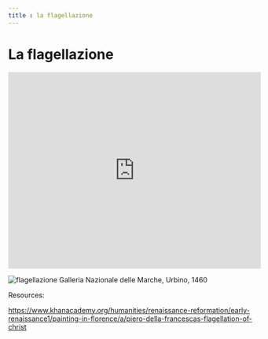 ```yaml
---
title : la flagellazione
---
```

# La flagellazione

<iframe width="514" height="400" scrolling="no" src="https://api.playposit.com/go/share/612465/18362/0/0/Copy-of-Piero-della-Francesca" allow="autoplay *;" allowfullscreen frameborder="0"></iframe>

![flagellazione](https://upload.wikimedia.org/wikipedia/commons/8/85/Piero%2C_flagellazione_11.jpg)
Galleria Nazionale delle Marche, Urbino, 1460

Resources:

https://www.khanacademy.org/humanities/renaissance-reformation/early-renaissance1/painting-in-florence/a/piero-della-francescas-flagellation-of-christ
